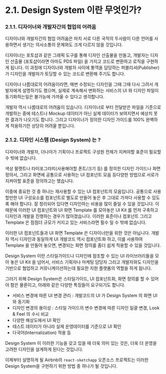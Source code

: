 # 2.1. Design System 이란 무엇인가?

### 2.1.1. 디자이너와 개발자간의 협업의 어려움

디자이너와 개발자간의 협업 어려움은 마치 서로 다른 국적의 두사람이 다른 언어를 사용하면서 생기는 의사소통의 문제와도 크게 다르지 않을 것입니다. 

디자이너는 포토샵과 같은 그래픽 도구를 통해 디자인 산출물을 만들고, 개발자는 디자인 산출물 (포토샵이라면 아마도 PDS 파일) 을 가지고 코드로 변환하고 로직을 구현하게 됩니다. 이 과정에 디자이너와 개발자 사이에 통역을 담당하는 퍼블리셔(Publisher) 가 디자인을 개발자가 토딩할 수 있는 코드로 변환해 주기도 합니다.

디자이너 나름대로의 어려움이라면, 매번 수정되는 디자인을 그때 그때 다시 그려서 개발자에게 설명하기도 했으며, 실제로 계속해서 변화하는 서비스의 UI 와 디자인 파일이 동기화하는일은 불가능에 가까울 수 있다고 생각합니다.

개발자 역시 나름대로의 어려움이 있습니다. 디자이너로 부터 전달받은 파일을 기준으로 개발하는 중에 테스트나 Mockup 데이터가 아닌 실제 데이터가 보여지면서 예상치 못한 결과가 나오기도 합니다. 그리고 디자이너가 정의한 디자인 가이드를 100% 완벽하게 적용하기란 상당히 어려울 뿐입니다.

### 2.1.2. 디자인 시스템 (Design System) 는 ?

디자이너와 개발자, 더나아가 기획이나 프로젝트 구성원 전체가 지켜야할 표준이 필요할 수 밖에 없습니다. 

색상 팔랫트나 타이포그라피(사용해야할 폰트/크기 등) 를 정의한 디자인 가이드나 화면 정의서, 그리고 화면에 공통으로 사용하는 UI 컴포넌트 모음 등다양한 방법으로 서로가 지켜야할 표준을 정의하고는 했습니다.

이중에 중요한 것 중 하나는 재사용할 수 있는 UI 컴포넌트의 모음입니다. 공통으로 사용할만한 UI 구성요소를 컴포넌트로 별도로 만들어 놓은 후 그대로 가져다 사용할 수 있도록 해야 합니다.  잘 정리되어 있다면 디자인하는 비용을 많이 줄일 수 있을 것입니다. 이 때문에 이러한 UI 컴포넌트와 UI 화면 Template 를 모아놓은 UI Kit 를 먼저 구축하고 디자인과 개발을 진행하는 경우가 많아졌습니다. 이러한 표준이나 컴포넌트 그리고 Template 은 점점더 규모가 커지고 있는 서비스라면 필수 일 수 밖에 없습니다.

이러한 UI 컴포넌트들과 UI 화면 Template 은 디자이너만을 위한 것은 아닙니다. 개발자 역시 디자인과 동일하게 UI 개발코드 역시 컴포넌트화 하고, 이를 사용하여 Template 을 만들어 놓으면, 변경되는 화면 정의를 좀더 쉽게 적용할 수 있을 것입니다.

Design System 이란 스타일가이드나 디자인에 참조할 수 있는 UI 라이브러리들을 모아 놓은 UI Kit 을 넘어서, 서비스 기획자나 마케팅 담당자 그리고 개발자와도 디자인을 기반으로 협업하고 커뮤니케이션하는데 필요한 지원 플랫폼의 역할을 하게 됩니다. 

그러기 위해 Design System은 스타일가이드, UI 컴포넌트화, 화면 정의를 할 수 있어야 함은 물론이고, 아래와 같은 다양한 특징들이 요구되기도 합니다. 

* 서비스 변경에 따른 UI 변경 관리 : 개발코드의 UI 가 Design System 의 화면 UI 와 동기화
* 디자인 변경의 용이성 : 스타일 가이드의 변수 변경에 따른 디자인 일괄 변경, Look & Feel 의 수시 비교 
* 다양한 해상도에서 UI 확인
* 테스트 데이터가 아니라 실제 운영데이터를 기준으로 UI 확인
* 다국어(Internalization) 적용 등

Design System 이 이러한 기능을 갖고 있을 때 더욱 의미 있는 것은, 더욱 더 운영을 고려한 디자인을 설계하게 된다는 것입니다. 

이제부터 설명하게 될 Airbnb의 `react-sketchapp` 오픈소스 프로젝트는 이러한 Design System을 구현하기 위한 방법 중 하나가 될 것입니다. 



